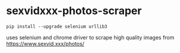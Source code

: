 # sexvidxxx-photos-scraper
`pip install --upgrade selenium urllib3`


uses selenium and chrome driver to scrape high quality images from https://www.sexvid.xxx/photos/
